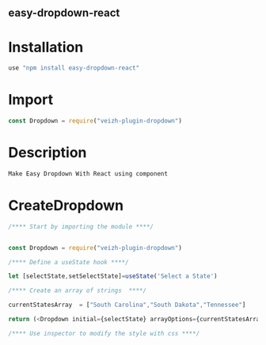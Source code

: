 ## easy-dropdown-react
# Installation

```js
use "npm install easy-dropdown-react"
```

# Import 
```js
const Dropdown = require("veizh-plugin-dropdown")
```
# Description

```js
Make Easy Dropdown With React using component
```
# CreateDropdown

```js
/**** Start by importing the module ****/


const Dropdown = require("veizh-plugin-dropdown")

/**** Define a useState hook ****/

let [selectState,setSelectState]=useState('Select a State')

/**** Create an array of strings  ****/

currentStatesArray  = ["South Carolina","South Dakota","Tennessee"]

return (<Dropdown initial={selectState} arrayOptions={currentStatesArray} mutateur={setSelectState} />)

/**** Use inspector to modify the style with css ****/

```